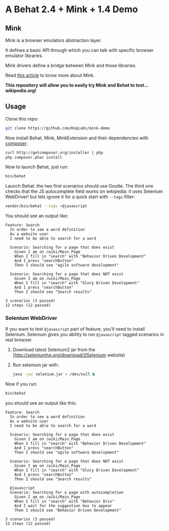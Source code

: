 # A Behat 2.4 + Mink + 1.4 Demo

## Mink

Mink is a browser emulators abstraction layer.

It defines a basic API through which you can talk with specific browser emulator libraries.

Mink drivers define a bridge between Mink and those libraries.

Read [this article](http://knplabs.com/en/blog/one-mink-to-rule-them-all) to know more about Mink.

**This repository will allow you to easily try Mink and Behat to test… wikipedia.org!**

## Usage 

Clone this repo:

``` bash
git clone https://github.com/KnpLabs/mink-demo
```

Now install Behat, Mink, MinkExtension and their dependencies with [composer](http://getcomposer.org/):

``` bash
curl http://getcomposer.org/installer | php
php composer.phar install
```

Now to launch Behat, just run:

``` bash
bin/behat
```

Launch Behat: the two first scenarios should use Goutte.
The third one checks that the JS autocomplete field works on wikipedia: it uses Selenium WebDriver!
but lets ignore it for a quick start with `--tags` filter:

``` bash
vendor/bin/behat --tags ~@javascript
```

You should see an output like:

``` gherkin
Feature: Search
  In order to see a word definition
  As a website user
  I need to be able to search for a word

  Scenario: Searching for a page that does exist
    Given I am on /wiki/Main_Page
    When I fill in "search" with "Behavior Driven Development"
    And I press "searchButton"
    Then I should see "agile software development"

  Scenario: Searching for a page that does NOT exist
    Given I am on /wiki/Main_Page
    When I fill in "search" with "Glory Driven Development"
    And I press "searchButton"
    Then I should see "Search results"

3 scenarios (3 passed)
12 steps (12 passed)
```

### Selenium WebDriver

If you want to test `@javascript` part of feature, you'll need to install Selenium.
Selenium gives you ability to run `@javascript` tagged scenarios in real browser.

1. Download latest Selenium2 jar from the [http://seleniumhq.org/download/](Selenium website)
2. Run selenium jar with:

    ``` bash
    java -jar selenium.jar > /dev/null &
    ```

Now if you run:

``` bash
bin/behat
```

you should see an output like this:

``` gherkin
Feature: Search
  In order to see a word definition
  As a website user
  I need to be able to search for a word

  Scenario: Searching for a page that does exist
    Given I am on /wiki/Main_Page
    When I fill in "search" with "Behavior Driven Development"
    And I press "searchButton"
    Then I should see "agile software development"

  Scenario: Searching for a page that does NOT exist
    Given I am on /wiki/Main_Page
    When I fill in "search" with "Glory Driven Development"
    And I press "searchButton"
    Then I should see "Search results"

  @javascript
  Scenario: Searching for a page with autocompletion
    Given I am on /wiki/Main_Page
    When I fill in "search" with "Behavior Driv"
    And I wait for the suggestion box to appear
    Then I should see "Behavior Driven Development"

3 scenarios (3 passed)
12 steps (12 passed)
```

